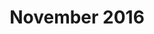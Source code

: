 ---
layout: newsletter-layout
title: November 2016
description: /newsletters/2016/Newsletter_November_2016
categories: 2016
ide: nov16
bg-url: /img/background5.png
permalink: /publication/newsletter/
---
